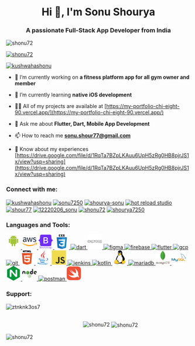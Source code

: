 <h1 align="center">Hi 👋, I'm Sonu Shourya</h1>
<h3 align="center">A passionate Full-Stack App Developer from India</h3>

<p align="left"> <img src="https://komarev.com/ghpvc/?username=shonu72&label=Profile%20views&color=0e75b6&style=flat" alt="shonu72" /> </p>

<p align="left"> <a href="https://github.com/ryo-ma/github-profile-trophy"><img src="https://github-profile-trophy.vercel.app/?username=shonu72" alt="shonu72" /></a> </p>

<p align="left"> <a href="https://twitter.com/kushwahashonu" target="blank"><img src="https://img.shields.io/twitter/follow/kushwahashonu?logo=twitter&style=for-the-badge" alt="kushwahashonu" /></a> </p>

- 🔭 I’m currently working on **a fitness platform app for all gym owner and member**

- 🌱 I’m currently learning **native iOS development**

- 👨‍💻 All of my projects are available at [https://my-portfolio-chi-eight-90.vercel.app/](https://my-portfolio-chi-eight-90.vercel.app/)

- 💬 Ask me about **Flutter, Dart, Mobile App Development**

- 📫 How to reach me **sonu.shour77@gmail.com**

- 📄 Know about my experiences [https://drive.google.com/file/d/1RqTa7BZpLKAuu6UpH5zRg0HB8pjrJS1x/view?usp=sharing](https://drive.google.com/file/d/1RqTa7BZpLKAuu6UpH5zRg0HB8pjrJS1x/view?usp=sharing)

<h3 align="left">Connect with me:</h3>
<p align="left">
<a href="https://twitter.com/kushwahashonu" target="blank"><img align="center" src="https://raw.githubusercontent.com/rahuldkjain/github-profile-readme-generator/master/src/images/icons/Social/twitter.svg" alt="kushwahashonu" height="30" width="40" /></a>
<a href="https://linkedin.com/in/sonu7250" target="blank"><img align="center" src="https://raw.githubusercontent.com/rahuldkjain/github-profile-readme-generator/master/src/images/icons/Social/linked-in-alt.svg" alt="sonu7250" height="30" width="40" /></a>
<a href="https://stackoverflow.com/users/shourya-sonu" target="blank"><img align="center" src="https://raw.githubusercontent.com/rahuldkjain/github-profile-readme-generator/master/src/images/icons/Social/stack-overflow.svg" alt="shourya-sonu" height="30" width="40" /></a>
<a href="https://www.youtube.com/c/hot reload studio" target="blank"><img align="center" src="https://raw.githubusercontent.com/rahuldkjain/github-profile-readme-generator/master/src/images/icons/Social/youtube.svg" alt="hot reload studio" height="30" width="40" /></a>
<a href="https://www.codechef.com/users/shour77" target="blank"><img align="center" src="https://cdn.jsdelivr.net/npm/simple-icons@3.1.0/icons/codechef.svg" alt="shour77" height="30" width="40" /></a>
<a href="https://www.hackerrank.com/12220206_sonu" target="blank"><img align="center" src="https://raw.githubusercontent.com/rahuldkjain/github-profile-readme-generator/master/src/images/icons/Social/hackerrank.svg" alt="12220206_sonu" height="30" width="40" /></a>
<a href="https://www.leetcode.com/shonu72" target="blank"><img align="center" src="https://raw.githubusercontent.com/rahuldkjain/github-profile-readme-generator/master/src/images/icons/Social/leet-code.svg" alt="shonu72" height="30" width="40" /></a>
<a href="https://auth.geeksforgeeks.org/user/shourya7250" target="blank"><img align="center" src="https://raw.githubusercontent.com/rahuldkjain/github-profile-readme-generator/master/src/images/icons/Social/geeks-for-geeks.svg" alt="shourya7250" height="30" width="40" /></a>
</p>

<h3 align="left">Languages and Tools:</h3>
<p align="left"> <a href="https://developer.android.com" target="_blank" rel="noreferrer"> <img src="https://raw.githubusercontent.com/devicons/devicon/master/icons/android/android-original-wordmark.svg" alt="android" width="40" height="40"/> </a> <a href="https://aws.amazon.com" target="_blank" rel="noreferrer"> <img src="https://raw.githubusercontent.com/devicons/devicon/master/icons/amazonwebservices/amazonwebservices-original-wordmark.svg" alt="aws" width="40" height="40"/> </a> <a href="https://getbootstrap.com" target="_blank" rel="noreferrer"> <img src="https://raw.githubusercontent.com/devicons/devicon/master/icons/bootstrap/bootstrap-plain-wordmark.svg" alt="bootstrap" width="40" height="40"/> </a> <a href="https://www.w3schools.com/css/" target="_blank" rel="noreferrer"> <img src="https://raw.githubusercontent.com/devicons/devicon/master/icons/css3/css3-original-wordmark.svg" alt="css3" width="40" height="40"/> </a> <a href="https://dart.dev" target="_blank" rel="noreferrer"> <img src="https://www.vectorlogo.zone/logos/dartlang/dartlang-icon.svg" alt="dart" width="40" height="40"/> </a> <a href="https://expressjs.com" target="_blank" rel="noreferrer"> <img src="https://raw.githubusercontent.com/devicons/devicon/master/icons/express/express-original-wordmark.svg" alt="express" width="40" height="40"/> </a> <a href="https://www.figma.com/" target="_blank" rel="noreferrer"> <img src="https://www.vectorlogo.zone/logos/figma/figma-icon.svg" alt="figma" width="40" height="40"/> </a> <a href="https://firebase.google.com/" target="_blank" rel="noreferrer"> <img src="https://www.vectorlogo.zone/logos/firebase/firebase-icon.svg" alt="firebase" width="40" height="40"/> </a> <a href="https://flutter.dev" target="_blank" rel="noreferrer"> <img src="https://www.vectorlogo.zone/logos/flutterio/flutterio-icon.svg" alt="flutter" width="40" height="40"/> </a> <a href="https://cloud.google.com" target="_blank" rel="noreferrer"> <img src="https://www.vectorlogo.zone/logos/google_cloud/google_cloud-icon.svg" alt="gcp" width="40" height="40"/> </a> <a href="https://git-scm.com/" target="_blank" rel="noreferrer"> <img src="https://www.vectorlogo.zone/logos/git-scm/git-scm-icon.svg" alt="git" width="40" height="40"/> </a> <a href="https://www.w3.org/html/" target="_blank" rel="noreferrer"> <img src="https://raw.githubusercontent.com/devicons/devicon/master/icons/html5/html5-original-wordmark.svg" alt="html5" width="40" height="40"/> </a> <a href="https://www.java.com" target="_blank" rel="noreferrer"> <img src="https://raw.githubusercontent.com/devicons/devicon/master/icons/java/java-original.svg" alt="java" width="40" height="40"/> </a> <a href="https://developer.mozilla.org/en-US/docs/Web/JavaScript" target="_blank" rel="noreferrer"> <img src="https://raw.githubusercontent.com/devicons/devicon/master/icons/javascript/javascript-original.svg" alt="javascript" width="40" height="40"/> </a> <a href="https://www.jenkins.io" target="_blank" rel="noreferrer"> <img src="https://www.vectorlogo.zone/logos/jenkins/jenkins-icon.svg" alt="jenkins" width="40" height="40"/> </a> <a href="https://kotlinlang.org" target="_blank" rel="noreferrer"> <img src="https://www.vectorlogo.zone/logos/kotlinlang/kotlinlang-icon.svg" alt="kotlin" width="40" height="40"/> </a> <a href="https://www.linux.org/" target="_blank" rel="noreferrer"> <img src="https://raw.githubusercontent.com/devicons/devicon/master/icons/linux/linux-original.svg" alt="linux" width="40" height="40"/> </a> <a href="https://mariadb.org/" target="_blank" rel="noreferrer"> <img src="https://www.vectorlogo.zone/logos/mariadb/mariadb-icon.svg" alt="mariadb" width="40" height="40"/> </a> <a href="https://www.mongodb.com/" target="_blank" rel="noreferrer"> <img src="https://raw.githubusercontent.com/devicons/devicon/master/icons/mongodb/mongodb-original-wordmark.svg" alt="mongodb" width="40" height="40"/> </a> <a href="https://www.mysql.com/" target="_blank" rel="noreferrer"> <img src="https://raw.githubusercontent.com/devicons/devicon/master/icons/mysql/mysql-original-wordmark.svg" alt="mysql" width="40" height="40"/> </a> <a href="https://www.nginx.com" target="_blank" rel="noreferrer"> <img src="https://raw.githubusercontent.com/devicons/devicon/master/icons/nginx/nginx-original.svg" alt="nginx" width="40" height="40"/> </a> <a href="https://nodejs.org" target="_blank" rel="noreferrer"> <img src="https://raw.githubusercontent.com/devicons/devicon/master/icons/nodejs/nodejs-original-wordmark.svg" alt="nodejs" width="40" height="40"/> </a> <a href="https://postman.com" target="_blank" rel="noreferrer"> <img src="https://www.vectorlogo.zone/logos/getpostman/getpostman-icon.svg" alt="postman" width="40" height="40"/> </a> <a href="https://developer.apple.com/swift/" target="_blank" rel="noreferrer"> <img src="https://raw.githubusercontent.com/devicons/devicon/master/icons/swift/swift-original.svg" alt="swift" width="40" height="40"/> </a> </p>

<h3 align="left">Support:</h3>
<p><a href="https://www.buymeacoffee.com/ztnknk3os7"> <img align="left" src="https://cdn.buymeacoffee.com/buttons/v2/default-yellow.png" height="50" width="210" alt="ztnknk3os7" /></a></p><br><br>

<p><img align="left" src="https://github-readme-stats.vercel.app/api/top-langs?username=shonu72&show_icons=true&locale=en&layout=compact" alt="shonu72" /></p>

<p>&nbsp;<img align="center" src="https://github-readme-stats.vercel.app/api?username=shonu72&show_icons=true&locale=en" alt="shonu72" /></p>

<p><img align="center" src="https://github-readme-streak-stats.herokuapp.com/?user=shonu72&" alt="shonu72" /></p>
